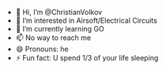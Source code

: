 - 👋 Hi, I’m @ChristianVolkov
- 👀 I’m interested in Airsoft/Electrical Circuits
- 🌱 I’m currently learning GO
- 📫 No way to reach me
- 😄 Pronouns: he
- ⚡ Fun fact: U spend 1/3 of your life sleeping
